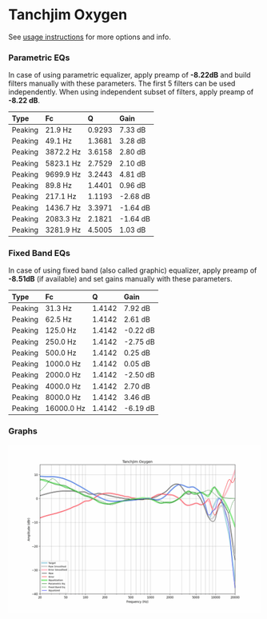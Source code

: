 # Tanchjim Oxygen
See [usage instructions](https://github.com/jaakkopasanen/AutoEq#usage) for more options and info.

### Parametric EQs
In case of using parametric equalizer, apply preamp of **-8.22dB** and build filters manually
with these parameters. The first 5 filters can be used independently.
When using independent subset of filters, apply preamp of **-8.22 dB**.

| Type    | Fc        |      Q | Gain     |
|:--------|:----------|:-------|:---------|
| Peaking | 21.9 Hz   | 0.9293 | 7.33 dB  |
| Peaking | 49.1 Hz   | 1.3681 | 3.28 dB  |
| Peaking | 3872.2 Hz | 3.6158 | 2.80 dB  |
| Peaking | 5823.1 Hz | 2.7529 | 2.10 dB  |
| Peaking | 9699.9 Hz | 3.2443 | 4.81 dB  |
| Peaking | 89.8 Hz   | 1.4401 | 0.96 dB  |
| Peaking | 217.1 Hz  | 1.1193 | -2.68 dB |
| Peaking | 1436.7 Hz | 3.3971 | -1.64 dB |
| Peaking | 2083.3 Hz | 2.1821 | -1.64 dB |
| Peaking | 3281.9 Hz | 4.5005 | 1.03 dB  |

### Fixed Band EQs
In case of using fixed band (also called graphic) equalizer, apply preamp of **-8.51dB**
(if available) and set gains manually with these parameters.

| Type    | Fc         |      Q | Gain     |
|:--------|:-----------|:-------|:---------|
| Peaking | 31.3 Hz    | 1.4142 | 7.92 dB  |
| Peaking | 62.5 Hz    | 1.4142 | 2.61 dB  |
| Peaking | 125.0 Hz   | 1.4142 | -0.22 dB |
| Peaking | 250.0 Hz   | 1.4142 | -2.75 dB |
| Peaking | 500.0 Hz   | 1.4142 | 0.25 dB  |
| Peaking | 1000.0 Hz  | 1.4142 | 0.05 dB  |
| Peaking | 2000.0 Hz  | 1.4142 | -2.50 dB |
| Peaking | 4000.0 Hz  | 1.4142 | 2.70 dB  |
| Peaking | 8000.0 Hz  | 1.4142 | 3.46 dB  |
| Peaking | 16000.0 Hz | 1.4142 | -6.19 dB |

### Graphs
![](./Tanchjim%20Oxygen.png)